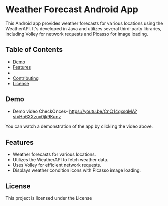 # Weather Forecast Android App

This Android app provides weather forecasts for various locations using the WeatherAPI. It's developed in Java and utilizes several third-party libraries, including Volley for network requests and Picasso for image loading.

## Table of Contents

- [Demo](#demo)
- [Features](#features)
-
- [Contributing](#contributing)
- [License](#license)

## Demo
- Demo video CheckOnces- https://youtu.be/CnO14qxsqMA?si=Ho6XXzux0jk9Kunz


You can watch a demonstration of the app by clicking the video above.

## Features

- Weather forecasts for various locations.
- Utilizes the WeatherAPI to fetch weather data.
- Uses Volley for efficient network requests.
- Displays weather condition icons with Picasso image loading.

## License
This project is licensed under the  License
  

